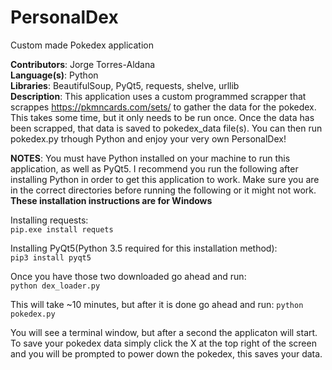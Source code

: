 # PersonalDex
Custom made Pokedex application

__Contributors__: Jorge Torres-Aldana  
__Language(s)__: Python  
__Libraries__: BeautifulSoup, PyQt5, requests, shelve, urllib  
__Description__: This application uses a custom programmed scrapper that scrappes https://pkmncards.com/sets/ to gather the data for the pokedex. This takes some time, but it only needs to be run once. Once the data has been scrapped, that data is saved to pokedex_data file(s). You can then run pokedex.py trhough Python and enjoy your very own PersonalDex!

__NOTES__: You must have Python installed on your machine to run this application, as well as PyQt5. I recommend you run the following after installing Python in order to get this application to work. Make sure you are in the correct directories before running the following or it might not work. __These installation instructions are for Windows__   

Installing requests:  
`pip.exe install requets`

Installing PyQt5(Python 3.5 required for this installation method):  
`pip3 install pyqt5`

Once you have those two downloaded go ahead and run:  
`python dex_loader.py`  

This will take ~10 minutes, but after it is done go ahead and run:
`python pokedex.py`

You will see a terminal window, but after a second the applicaton will start. To save your pokedex data simply click the X at the top right of the screen and you will be prompted to power down the pokedex, this saves your data.
